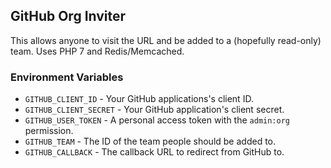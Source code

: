## GitHub Org Inviter
This allows anyone to visit the URL and be added to a (hopefully read-only) team. Uses PHP 7 and Redis/Memcached.

### Environment Variables
* `GITHUB_CLIENT_ID` - Your GitHub applications's client ID.
* `GITHUB_CLIENT_SECRET` - Your GitHub application's client secret.
* `GITHUB_USER_TOKEN` - A personal access token with the `admin:org` permission.
* `GITHUB_TEAM` - The ID of the team people should be added to.
* `GITHUB_CALLBACK` - The callback URL to redirect from GitHub to.
